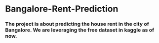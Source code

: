 # Bangalore-Rent-Prediction

### The project is about predicting the house rent in the city of Bangalore. We are leveraging the free dataset in kaggle as of now.